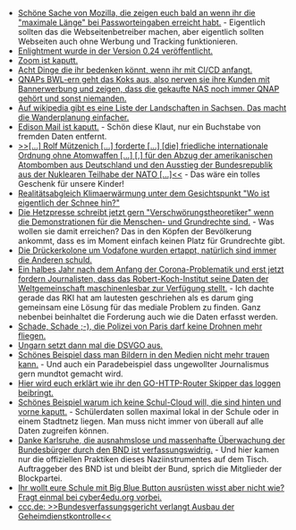 * [Schöne Sache von Mozilla, die zeigen euch bald an wenn ihr die "maximale Länge" bei Passworteingaben erreicht habt.](https://www.ghacks.net/2020/05/18/firefox-77-wont-truncate-text-exceeding-max-length-to-address-password-pasting-issues/) - Eigentlich sollten das die Webseitenbetreiber machen, aber eigentlich sollten Webseiten auch ohne Werbung und Tracking funktionieren.
* [Enlightment wurde in der Version 0.24 veröffentlicht.](https://www.phoronix.com/scan.php?page=news_item&px=Enlightenment-0.24-Released)
* [Zoom ist kaputt.](https://www.bleepingcomputer.com/news/software/zoom-global-outage-preventing-meetings-video-and-audio/)
* [Acht Dinge die ihr bedenken könnt, wenn ihr mit CI/CD anfangt.](https://opensource.com/article/20/5/cicd-best-practices)
* [QNAPs BWL-ern geht das Koks aus, also nerven sie ihre Kunden mit Bannerwerbung und zeigen, dass die gekaufte NAS noch immer QNAP gehört und sonst niemanden.](https://www.golem.de/news/nas-qnap-blendet-bannerwerbung-auf-eigenen-nas-systemen-ein-2005-148539.html)
* [Auf wikipedia gibt es eine Liste der Landschaften in Sachsen. Das macht die Wanderplanung einfacher.](https://de.m.wikipedia.org/wiki/Liste_der_Landschaften_in_Sachsen)
* [Edison Mail ist kaputt.](https://www.golem.de/news/ios-app-edison-mail-zeigt-fremde-e-mails-an-2005-148545.html) - Schön diese Klaut, nur ein Buchstabe von fremden Daten entfernt.
* [>>[...] Rolf Mützenich [...] forderte [...] [die] friedliche internationale Ordnung ohne Atomwaffen [...] [,] für den Abzug der amerikanischen Atombomben aus Deutschland und den Ausstieg der Bundesrepublik aus der Nuklearen Teilhabe der NATO [...]<<](https://www.sonnenseite.com/de/zukunft/eurosolar-zukunft-mit-erneuerbaren-statt-atomares-aufrsten.html) - Das wäre ein tolles Geschenk für unsere Kinder!
* [Realitätsabgleich Klimaerwärmung unter dem Gesichtspunkt "Wo ist eigentlich der Schnee hin?"](https://www.sonnenseite.com/de/umwelt/weniger-schnee-in-78-prozent-der-berggebiete-weltweit.html)
* [Die Hetzpresse schreibt jetzt gern "Verschwörungstheoretiker" wenn die Demonstrationen für die Menschen- und Grundrechte sind.](https://npr.news.eulu.info/2020/05/18/conspiracy-cops-cocos-und-das-neue-wort-infodemie/) - Was wollen sie damit erreichen? Das in den Köpfen der Bevölkerung ankommt, dass es im Moment einfach keinen Platz für Grundrechte gibt.
* [Die Drückerkolone um Vodafone wurden ertappt, natürlich sind immer die Anderen schuld.](https://www.golem.de/news/verbraucherzentrale-dienstleister-von-vodafone-sollen-vertraege-unterschieben-2005-148564.html)
* [Ein halbes Jahr nach dem Anfang der Corona-Problematik und erst jetzt fordern Journalisten, dass das Robert-Koch-Institut seine Daten der Weltgemeinschaft maschinenlesbar zur Verfügung stellt.](https://netzpolitik.org/2020/datenjournalistinnen-fordern-offene-corona-daten/) - Ich dachte gerade das RKI hat am lautesten geschriehen als es darum ging gemeinsam eine Lösung für das mediale Problem zu finden. Ganz nebenbei beinhaltet die Forderung auch wie die Daten erfasst werden.
* [Schade, Schade ;-), die Polizei von Paris darf keine Drohnen mehr fliegen.](https://www.golem.de/news/corona-pariser-polizei-darf-keine-drohnen-zur-ueberwachung-verwenden-2005-148556.html)
* [Ungarn setzt dann mal die DSVGO aus.](https://netzpolitik.org/2020/oberste-eu-datenschuetzerin-besorgt-ueber-ungarn/)
* [Schönes Beispiel dass man Bildern in den Medien nicht mehr trauen kann.](https://netzpolitik.org/2020/oberstes-gericht-setzt-grenzen-fuer-message-control-durch-zensurheberrecht/) - Und auch ein Paradebeispiel dass ungewollter Journalismus gern mundtot gemacht wird.
* [Hier wird euch erklärt wie ihr den GO-HTTP-Router Skipper das loggen beibringt.](https://opensource.com/article/20/5/skipper)
* [Schönes Beispiel warum ich keine Schul-Cloud will, die sind hinten und vorne kaputt.](https://www.golem.de/news/datenschutz-unberechtigte-accounts-in-schul-cloud-2005-148577.html) - Schülerdaten sollen maximal lokal in der Schule oder in einem Stadtnetz liegen. Man muss nicht immer von überall auf alle Daten zugreifen können.
* [Danke Karlsruhe, die ausnahmslose und massenhafte Überwachung der Bundesbürger durch den BND ist verfassungswidrig.](https://netzpolitik.org/2020/das-neue-bnd-gesetz-ist-verfassungswidrig/) - Und hier kamen nur die offiziellen Praktiken dieses Naziinstrumentes auf dem Tisch. Auftraggeber des BND ist und bleibt der Bund, sprich die Mitglieder der Blockpartei.
* [Ihr wollt eure Schule mit Big Blue Button ausrüsten wisst aber nicht wie? Fragt einmal bei cyber4edu.org vorbei.](https://cyber4edu.org/c4e/wiki/doku.php)
* [ccc.de: >>Bundesverfassungsgericht verlangt Ausbau der Geheimdienstkontrolle<<](https://www.ccc.de/de/updates/2020/bverfg-geheimdienstkontrolle)
